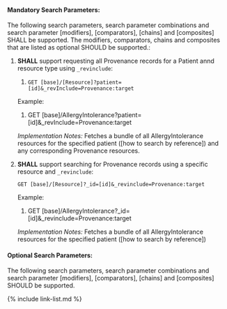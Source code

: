 

#### Mandatory Search Parameters:

The following search parameters, search parameter combinations and search parameter [modifiers], [comparators], [chains] and [composites] SHALL be supported.  The  modifiers, comparators, chains and composites that are listed as optional SHOULD be supported.:

1. **SHALL** support requesting all Provenance records for a Patient annd resource type using `_revinclude`:

    1.  `GET [base]/[Resource]?patient=[id]&_revInclude=Provenance:target`

    Example:
    
      1. GET [base]/AllergyIntolerance?patient=[id]&_revInclude=Provenance:target

    *Implementation Notes:* Fetches a bundle of all AllergyIntolerance resources for the specified patient ([how to search by reference]) and any corresponding Provenance resources.

1. **SHALL** support searching for Provenance records using a specific resource and `_revinclude`:

    `GET [base]/[Resource]?_id=[id]&_revinclude=Provenance:target`

    Example:
    
      1. GET [base]/AllergyIntolerance?_id=[id]&_revinclude=Provenance:target

    *Implementation Notes:* Fetches a bundle of all AllergyIntolerance resources for the specified patient ([how to search by reference])


#### Optional Search Parameters:

The following search parameters, search parameter combinations and search parameter [modifiers], [comparators], [chains] and [composites] SHOULD be supported.

{% include link-list.md %}